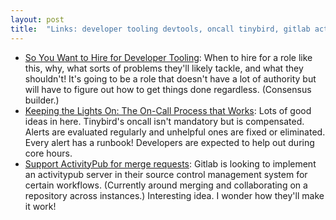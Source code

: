 ```yaml
---
layout: post
title:  "Links: developer tooling devtools, oncall tinybird, gitlab activitypub"
---
```


* [So You Want to Hire for Developer Tooling](https://hazelweakly.me/blog/so-you-want-to-hire-for-developer-tooling/): When to hire for a role like this, why, what sorts of problems they'll likely tackle, and what they shouldn't! It's going to be a role that doesn't have a lot of authority but will have to figure out how to get things done regardless. (Consensus builder.)
* [Keeping the Lights On: The On-Call Process that Works](https://thenewstack.io/keeping-the-lights-on-the-on-call-process-that-works/): Lots of good ideas in here. Tinybird's oncall isn't mandatory but is compensated. Alerts are evaluated regularly and unhelpful ones are fixed or eliminated. Every alert has a runbook! Developers are expected to help out during core hours.
* [Support ActivityPub for merge requests](https://gitlab.com/groups/gitlab-org/-/epics/11247): Gitlab is looking to implement an activitypub server in their source control management system for certain workflows. (Currently around merging and collaborating on a repository across instances.) Interesting idea. I wonder how they'll make it work! 